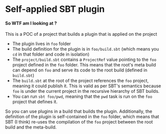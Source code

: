 # Self-applied SBT plugin

#### So WTF am I looking at ?

This is a POC of a project that builds a plugin that is applied on the project

* The plugin lives in `foo` folder
* The build definition for the plugin is in `foo/build.sbt` (which means you `cd` in that folder and code in isolation)
* The `project/build.sbt` contains a `ProjectRef` value pointing to the `foo` project defined in the `foo` folder. This means that the root's meta build can depend on `foo` and serve its code to the root build (defined in `build.sbt`)
* The `build.sbt` at the root of the project references the `foo` project, meaning it could publish it. This is valid as per SBT's semantics because `foo` is under the current project in the recursive hierarchy of SBT builds.
* You can run `sbt foo/pwd`, meaning that the `pwd` task is run on the `foo` project that defines it.

So you can use plugins in a build that builds the plugin. Additionally, the definition of the plugin is self-contained in the
`foo` folder, which means that SBT (I think) re-uses the compilation of the `foo` project between the root build and the meta-build.
